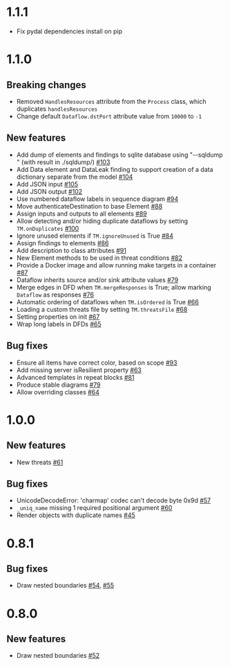 # 1.1.1

- Fix pydal dependencies install on pip

# 1.1.0

## Breaking changes

- Removed `HandlesResources` attribute from the `Process` class, which duplicates `handlesResources`
- Change default `Dataflow.dstPort` attribute value from `10000` to `-1`

## New features


- Add dump of elements and findings to sqlite database using "--sqldump <database>" (with result in ./sqldump/) [#103](https://github.com/izar/pytm/pull/103)
- Add Data element and DataLeak finding to support creation of a data dictionary separate from the model [#104](https://github.com/izar/pytm/pull/104)
- Add JSON input [#105](https://github.com/izar/pytm/pull/105)
- Add JSON output [#102](https://github.com/izar/pytm/pull/102)
- Use numbered dataflow labels in sequence diagram [#94](https://github.com/izar/pytm/pull/94)
- Move authenticateDestination to base Element [#88](https://github.com/izar/pytm/pull/88)
- Assign inputs and outputs to all elements [#89](https://github.com/izar/pytm/pull/89)
- Allow detecting and/or hiding duplicate dataflows by setting `TM.onDuplicates` [#100](https://github.com/izar/pytm/pull/100)
- Ignore unused elements if `TM.ignoreUnused` is True [#84](https://github.com/izar/pytm/pull/84)
- Assign findings to elements [#86](https://github.com/izar/pytm/pull/86)
- Add description to class attributes [#91](https://github.com/izar/pytm/pull/91)
- New Element methods to be used in threat conditions [#82](https://github.com/izar/pytm/pull/82)
- Provide a Docker image and allow running make targets in a container [#87](https://github.com/izar/pytm/pull/87)
- Dataflow inherits source and/or sink attribute values [#79](https://github.com/izar/pytm/pull/79)
- Merge edges in DFD when `TM.mergeResponses` is True; allow marking `Dataflow` as responses [#76](https://github.com/izar/pytm/pull/76)
- Automatic ordering of dataflows when `TM.isOrdered` is True [#66](https://github.com/izar/pytm/pull/66)
- Loading a custom threats file by setting `TM.threatsFile` [#68](https://github.com/izar/pytm/pull/68)
- Setting properties on init [#67](https://github.com/izar/pytm/pull/67)
- Wrap long labels in DFDs [#65](https://github.com/izar/pytm/pull/65)

## Bug fixes

- Ensure all items have correct color, based on scope [#93](https://github.com/izar/pytm/pull/93)
- Add missing server isResilient property [#63](https://github.com/izar/pytm/issues/63)
- Advanced templates in repeat blocks [#81](https://github.com/izar/pytm/pull/81)
- Produce stable diagrams [#79](https://github.com/izar/pytm/pull/79)
- Allow overriding classes [#64](https://github.com/izar/pytm/pull/64)

# 1.0.0

## New features

- New threats [#61](https://github.com/izar/pytm/pull/61)

## Bug fixes

- UnicodeDecodeError: 'charmap' codec can't decode byte 0x9d [#57](https://github.com/izar/pytm/pull/57)
- `_uniq_name` missing 1 required positional argument [#60](https://github.com/izar/pytm/pull/60)
- Render objects with duplicate names [#45](https://github.com/izar/pytm/issues/45)

# 0.8.1

## Bug fixes

- Draw nested boundaries [#54](https://github.com/izar/pytm/pull/54),  [#55](https://github.com/izar/pytm/pull/55)

# 0.8.0

## New features

- Draw nested boundaries [#52](https://github.com/izar/pytm/pull/52)
